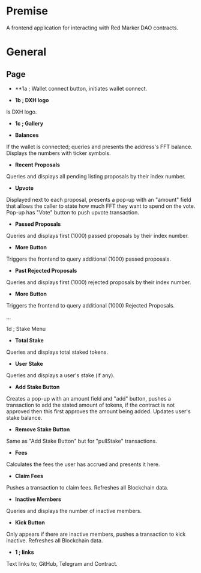 # **Premise**
A frontend application for interacting with Red Marker DAO contracts.

# **General**


## **Page**
- **1a ; Wallet connect button, initiates wallet connect. 

- **1b ; DXH logo**

Is DXH logo. 

- **1c ; Gallery**


- **Balances**

If the wallet is connected; queries and presents the address's FFT balance. Displays the numbers with ticker symbols. 

- **Recent Proposals**

Queries and displays all pending listing proposals by their index number. 

- **Upvote**

Displayed next to each proposal, presents a pop-up with an "amount" field that allows the caller to state how much FFT they want to spend on the vote. Pop-up has "Vote" button to push upvote transaction. 

- **Passed Proposals**

Queries and displays first (1000) passed proposals by their index number. 

- **More Button**

Triggers the frontend to query additional (1000) passed proposals. 

- **Past Rejected Proposals**

Queries and displays first (1000) rejected proposals by their index number. 

- **More Button**

Triggers the frontend to query additional (1000) Rejected Proposals. 

...

1d ; Stake Menu 

- **Total Stake**

Queries and displays total staked tokens. 

- **User Stake**

Queries and displays a user's stake (if any). 

- **Add Stake Button**

Creates a pop-up with an amount field and "add" button, pushes a transaction to add the stated amount of tokens, if the contract is not approved then this first approves the amount being added. 
Updates user's stake balance. 

- **Remove Stake Button**

Same as "Add Stake Button" but for "pullStake" transactions. 

- **Fees**

Calculates the fees the user has accrued and presents it here. 

- **Claim Fees**

Pushes a transaction to claim fees. Refreshes all Blockchain data. 

- **Inactive Members**

Queries and displays the number of inactive members. 

- **Kick Button**

Only appears if there are inactive members, pushes a transaction to kick inactive. 
Refreshes all Blockchain data. 


- **1 ; links**

Text links to; GitHub, Telegram and Contract. 
